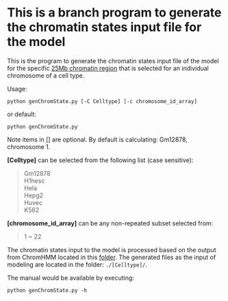 # This is a branch program to generate the chromatin states input file for the model
This is the program to generate the chromatin states input file of the model for the specific [25Mb chromatin region](../../../../src/chr_region.txt) that is selected for an individual chromosome of a cell type. 

Usage:

```
python genChromState.py [-C Celltype] [-c chromosome_id_array]
```
or default:
```
python genChromState.py
```
Note items in [] are optional. By default is calculating: Gm12878, chromosome 1.

**[Celltype]** can be selected from the following list (case sensitive):
>Gm12878  
>H1hesc  
>Hela  
>Hepg2  
>Huvec  
>K562

**[chromosome_id_array]** can be any non-repeated subset selected from:
>1 ~ 22

The chromatin states input to the model is processed based on the output from ChromHMM located in this [folder](../../../../processEpigenomicsData/chromatinStates/OUTPUTSAMPLE_5kb_6celltype_15states/). The generated files as the input of modeling are located in the folder: `./[Celltype]/`.

The manual would be available by executing:
```
python genChromState.py -h
```